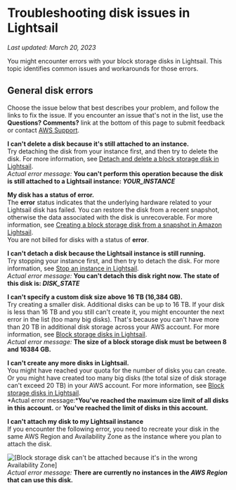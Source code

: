 # Troubleshooting disk issues in Lightsail<a name="troubleshooting-block-storage-disk-issues"></a>

 *Last updated: March 20, 2023* 

You might encounter errors with your block storage disks in Lightsail\. This topic identifies common issues and workarounds for those errors\.

## General disk errors<a name="general-disk-errors"></a>

Choose the issue below that best describes your problem, and follow the links to fix the issue\. If you encounter an issue that's not in the list, use the **Questions? Comments?** link at the bottom of this page to submit feedback or contact [AWS Support](https://aws.amazon.com/premiumsupport/)\.

**I can't delete a disk because it's still attached to an instance\.**  
Try detaching the disk from your instance first, and then try to delete the disk\. For more information, see [Detach and delete a block storage disk in Lightsail](detach-and-delete-block-storage-disks.md)\.  
 *Actual error message:* **You can't perform this operation because the disk is still attached to a Lightsail instance: *YOUR\_INSTANCE*** 

**My disk has a status of error\.**  
 The **error** status indicates that the underlying hardware related to your Lightsail disk has failed\. You can restore the disk from a recent snapshot, otherwise the data associated with the disk is unrecoverable\. For more information, see [Creating a block storage disk from a snapshot in Amazon Lightsail](create-new-block-storage-disk-from-snapshot.md)\.  
You are not billed for disks with a status of **error**\. 

**I can't detach a disk because the Lightsail instance is still running\.**  
Try stopping your instance first, and then try to detach the disk\. For more information, see [Stop an instance in Lightsail](lightsail-how-to-start-stop-or-restart-your-instance-virtual-private-server.md)\.  
 *Actual error message:* **You can't detach this disk right now\. The state of this disk is: *DISK\_STATE*** 

**I can't specify a custom disk size above 16 TB \(16,384 GB\)\.**  
Try creating a smaller disk\. Additional disks can be up to 16 TB\. If your disk is less than 16 TB and you still can't create it, you might encounter the next error in the list \(too many big disks\)\. That's because you can't have more than 20 TB in additional disk storage across your AWS account\. For more information, see [Block storage disks in Lightsail](elastic-block-storage-and-ssd-disks-in-amazon-lightsail.md)\.  
 *Actual error message:* **The size of a block storage disk must be between 8 and 16384 GB\.** 

**I can't create any more disks in Lightsail\.**  
You might have reached your quota for the number of disks you can create\. Or you might have created too many big disks \(the total size of disk storage can't exceed 20 TB\) in your AWS account\. For more information, see [Block storage disks in Lightsail](elastic-block-storage-and-ssd-disks-in-amazon-lightsail.md)\.  
*Actual error message:***You've reached the maximum size limit of all disks in this account\.** or **You've reached the limit of disks in this account\.**

**I can't attach my disk to my Lightsail instance**  
If you encounter the following error, you need to recreate your disk in the same AWS Region and Availability Zone as the instance where you plan to attach the disk\.  

![\[Block storage disk can't be attached because it's in the wrong Availability Zone\]](https://d9yljz1nd5001.cloudfront.net/en_us/f1c62fa5316bf1df017e7afb5a0e0a21/images/block-storage-disk-in-different-zone-than-lightsail-instance.png)
 *Actual error message:* **There are currently no instances in the *AWS Region* that can use this disk\.** 